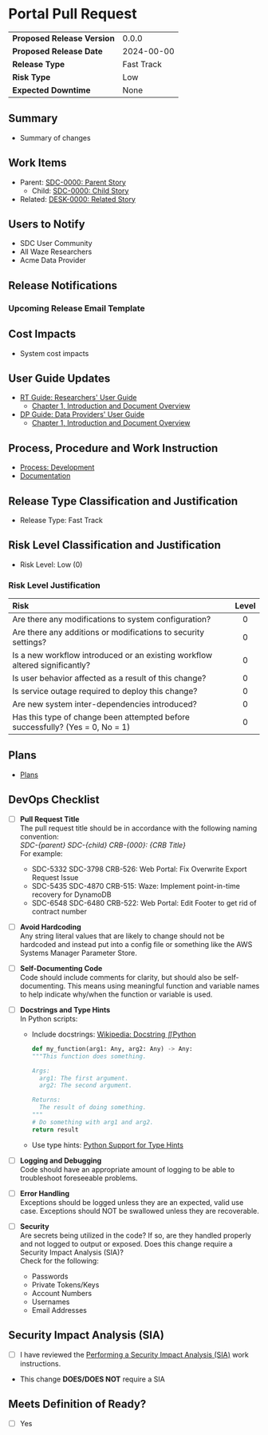 # Portal Pull Request
<!-- Instructions -->
<!--   Be sure to tag to the head of the main branch with the version after the Pull Request is merged. -->
<!--  -->
|                              |            |
|------------------------------|------------|
| __Proposed Release Version__ | 0.0.0      |
| __Proposed Release Date__    | 2024-00-00 |
| __Release Type__             | Fast Track |
| __Risk Type__                | Low        |
| __Expected Downtime__        | None       |

## Summary
<!-- Instructions -->
<!--   Provide a summary of the change to be implemented, references to Jira/Confluence pages for background information, etc. -->
<!--   Provide benefits of implementing the change -->
- Summary of changes

## Work Items
<!-- Instructions -->
<!-- Provide a link to the parent, child and other related Jira stories -->
<!-- Pull Requests without links will not be approved -->
- Parent: [SDC-0000: Parent Story](https://securedatacommons.atlassian.net/browse/SDC-0000)
  - Child: [SDC-0000: Child Story](https://securedatacommons.atlassian.net/browse/SDC-0000)
- Related: [DESK-0000: Related Story](https://securedatacommons.atlassian.net/browse/DESK-0000)

## Users to Notify
<!-- Instructions -->
<!--   Provide a list or group of users affected by the change -->
- SDC User Community
- All Waze Researchers
- Acme Data Provider

## Release Notifications
<!-- Instructions -->
<!--   Only applies when the change will affect what users see or how they interact with the platform -->
### Upcoming Release Email Template
<!--   If not required, delete the Upcoming Release Email Template section 
__To:__  
Designate Recipients
- All of CRM
- Active Projects
- Active Users
- Specific Project, etc...

__Subject__  
Secure Data Commons: Upcoming Release, 2024-00-00, Web Portal: Release Title

__Body__  
Secure Data Commons Community:
We are making changes to the Secure Data Commons' (SDC) Web Portal this week. Deployment of this release will occur on X day, Month DD, 2020 from x pm to x pm ET. 
Connectivity to the SDCs' Web Portal will be <available or unavailable> during this deployment window. 
We will send a notification email once the deployment is complete.

This release includes
1. New features being release:<describe the new functionality in terms that are easy for anyone to understand. Where possible reference any training materials.>
2. Bug Fixes being addressed:<describe the bug fix in terms that are easy for anyone to understand. Where possible reference any training materials.>

What you need to know:
<text describing any user required actions post release, support processes in place immediately after release, etc>

For more information:  
As always, don’t hesitate to contact the SDC Support Team with any comments or questions, we will be happy to help.

Thank you,  
SDC Support Team

### Post Release Email Template
__To:__  
Designate Recipients
- All of CRM
- Active Projects
- Active Users
- Specific Project, etc...

__Subject__  
Secure Data Commons: Update, Web Portal: Release Title  
__Body__  
Secure Data Commons Community:
We have successfully deployed the latest changes to the Secure Data Commons' (SDC) Web Portal.

This release included
1. New features being release:<describe the new functionality in terms that are easy for anyone to understand. Where possible reference any training materials.>
2. Bug Fixes being addressed:<describe the bug fix in terms that are easy for anyone to understand. Where possible reference any training materials.>

What you need to know:
<text describing any user required actions post release, support processes in place immediately after release, etc>

For more information:  
As always, don’t hesitate to contact the SDC Support Team with any comments or questions, we will be happy to help.

Thank you,  
SDC Support Team
-->

## Cost Impacts
<!-- Instructions -->
<!--   Provide details on system cost impacts -->
- System cost impacts

## User Guide Updates
<!-- Instructions -->
<!--   Provide details on what training materials have been updated/created, include a link -->
- [RT Guide: Researchers' User Guide](https://securedatacommons.atlassian.net/wiki/spaces/DESK/pages/2223964161/)
  - [Chapter 1, Introduction and Document Overview](https://securedatacommons.atlassian.net/wiki/spaces/DESK/pages/2224586753/)
- [DP Guide: Data Providers' User Guide](https://securedatacommons.atlassian.net/wiki/spaces/DESK/pages/1376780433/)
  - [Chapter 1, Introduction and Document Overview](https://securedatacommons.atlassian.net/wiki/spaces/DESK/pages/2253586439/)

## Process, Procedure and Work Instruction
- [Process: Development](https://securedatacommons.atlassian.net/wiki/spaces/DO/pages/1332379871)
- [Documentation](/doc/index.md)

## Release Type Classification and Justification
<!-- Instructions -->
<!--   Provide details on the Release Type -->
<!--   Release Type -->
<!--     Major: Architectural or significant functionality changes -->
<!--     Minor: Routine minor enhancements to existing functionality -->
<!--     Fast Track: Functionality enhancements with limited risk -->
<!--     Hot Fix: Solutions for defects impacting expected user functionality -->
- Release Type: Fast Track

## Risk Level Classification and Justification
<!-- Instructions -->
<!--   Provide details on the Risk Level and Risk Level Justification -->
<!--   Risk Levels: -->
<!--     0-2: Low -->
<!--     3-4: Medium -->
<!--     5-7: High -->
- Risk Level: Low (0)

### Risk Level Justification
| Risk                                                                           | Level |
|:------------------------------------------------------------------------------ |:-----:|
| Are there any modifications to system configuration?                           |   0   |
| Are there any additions or modifications to security settings?                 |   0   |
| Is a new workflow introduced or an existing workflow altered significantly?    |   0   |
| Is user behavior affected as a result of this change?                          |   0   |
| Is service outage required to deploy this change?                              |   0   |
| Are new system inter-dependencies introduced?                                  |   0   |
| Has this type of change been attempted before successfully? (Yes = 0, No = 1)  |   0   |

## Plans
<!-- Instructions -->
<!--   Provide a link to the plans directory of the repo -->
<!--   After deployment, check off the items from the Test Plan. Record the results as comments on this pull request. -->
- [Plans](/plans/)

## DevOps Checklist
- [ ] **Pull Request Title**  
The pull request title should be in accordance with the following naming convention:  
_SDC-{parent} SDC-{child} CRB-{000}: {CRB Title}_  
For example:
  - SDC-5332 SDC-3798 CRB-526: Web Portal: Fix Overwrite Export Request Issue
  - SDC-5435 SDC-4870 CRB-515: Waze: Implement point-in-time recovery for DynamoDB
  - SDC-6548 SDC-6480 CRB-522: Web Portal: Edit Footer to get rid of contract number

- [ ] **Avoid Hardcoding**  
Any string literal values that are likely to change should not be hardcoded and instead put into a config file or something like the AWS Systems Manager Parameter Store.

- [ ] **Self-Documenting Code**  
Code should include comments for clarity, but should also be self-documenting. This means using meaningful function and variable names to help indicate why/when the function or variable is used.

- [ ] **Docstrings and Type Hints**  
In Python scripts:
  - Include docstrings: [Wikipedia: Docstring ∬Python](https://en.wikipedia.org/wiki/Docstring#Python)
    ```python
    def my_function(arg1: Any, arg2: Any) -> Any:
    """This function does something.

    Args:
      arg1: The first argument.
      arg2: The second argument.

    Returns:
      The result of doing something.
    """
    # Do something with arg1 and arg2.
    return result
    ```
  - Use type hints: [Python Support for Type Hints](https://docs.python.org/3/library/typing.html)

- [ ] **Logging and Debugging**  
Code should have an appropriate amount of logging to be able to troubleshoot foreseeable problems.

- [ ] **Error Handling**  
Exceptions should be logged unless they are an expected, valid use case. Exceptions should NOT be swallowed unless they are recoverable.

- [ ] **Security**  
Are secrets being utilized in the code? If so, are they handled properly and not logged to output or exposed. Does this change require a Security Impact Analysis (SIA)?  
Check for the following:
  - Passwords
  - Private Tokens/Keys
  - Account Numbers
  - Usernames
  - Email Addresses

## Security Impact Analysis (SIA)
  <!-- Instructions -->
  <!--   Review the SIA WI -->
  - [ ] I have reviewed the [Performing a Security Impact Analysis (SIA)](https://securedatacommons.atlassian.net/wiki/spaces/DO/pages/2642935856) work instructions.
  <!--   Does this change require a SIA? -->
  - This change __DOES/DOES NOT__ require a SIA

<!--   If not required, delete the following SIA template 
### Change Information
Description of System Change (This must be a detailed description that includes the Drivers for the change)

### Technical Representative Information
If a technical representative of the ISSO is performing this assessment on behalf of the ISSO, please provide your contact information.
- Representative performing the SIA: 
- Title of Representative performing the SIA: 

### Trigger Actions and Events Evaluation
Directions: Please complete the following by indicating Y/N if a particular security event occurs and entering a description of the summary of security impacts/technical overview/risks identified. Highlight anything where a possible significant change is detected. The ARS Controls impacted is not all-inclusive.  
Note: this is not all-inclusive.

### Security Impact Analysis (SIA) Checklist
- Mission/Business requirements
  - [ ] New Users or New User Roles Added
  - [ ] Change in data collection, storage, sharing  
  - [ ] Cessation of mission or function.  

- Policy/Standards
  - [ ] New revisions of ARS and CMS policy; or Issue or Update of NIST documents  

- Laws, Regulations, Directives
  - [ ] New or Changed  

- System boundary
  - [ ] Interconnections and New connection to FISMA system or Service  
  - [ ] Architecture, Topology, Port/Protocol/Service change  
  - [ ] New processing location(s)  

- System boundary (environment)
  - [ ] Change or Addition of Hosting Infrastructure or Site    

- Security components
  - [ ] Identification, Authentication, Authorization, New methods for authentication and/or 
  - [ ] Security Controls – Change in implementation standard or status  

- User Interface
  - [ ] Updates to GUI including addition of new pages, new inputs

- New or Updated Hardware
  - [ ] Servers, Communication Devices

- New or Updated Operating System
  - [ ] Change in Operating System

- New or Updated Security Software
  - [ ] New Security Software or Perimeter Security Change

- Support Software
  - [ ] New Support Software

- Vendor Patches
  - [ ] Software, Servers

- Vulnerability (New or Existing)
  - [ ] Attacks Developed
  - [ ] Attacks Succeed Elsewhere
  - [ ] Found (No Attacks Known)
-->

## Meets Definition of Ready?
- [ ] Yes